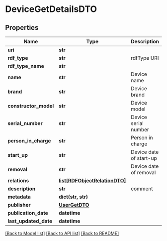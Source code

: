 # DeviceGetDetailsDTO

## Properties
Name | Type | Description | Notes
------------ | ------------- | ------------- | -------------
**uri** | **str** |  | [optional] 
**rdf_type** | **str** | rdfType URI | [optional] 
**rdf_type_name** | **str** |  | [optional] 
**name** | **str** | Device name | 
**brand** | **str** | Device brand | [optional] 
**constructor_model** | **str** | Device model | [optional] 
**serial_number** | **str** | Device serial number | [optional] 
**person_in_charge** | **str** | Person in charge | [optional] 
**start_up** | **str** | Device date of start-up | [optional] 
**removal** | **str** | Device date of removal | [optional] 
**relations** | [**list[RDFObjectRelationDTO]**](RDFObjectRelationDTO.md) |  | [optional] 
**description** | **str** | comment | [optional] 
**metadata** | **dict(str, str)** |  | [optional] 
**publisher** | [**UserGetDTO**](UserGetDTO.md) |  | [optional] 
**publication_date** | **datetime** |  | [optional] 
**last_updated_date** | **datetime** |  | [optional] 

[[Back to Model list]](../README.md#documentation-for-models) [[Back to API list]](../README.md#documentation-for-api-endpoints) [[Back to README]](../README.md)


